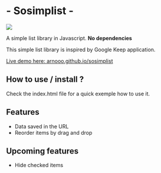 # - Sosimplist -
<a href="https://codeclimate.com/github/Arnooo/sosimplist"><img src="https://codeclimate.com/github/Arnooo/sosimplist/badges/gpa.svg" /></a>

A simple list library in Javascript. **No dependencies**

This simple list library is inspired by Google Keep application. 

[Live demo here: arnooo.github.io/sosimplist](http://arnooo.github.io/sosimplist/)

## How to use / install ?
Check the index.html file for a quick exemple how to use it.

## Features
* Data saved in the URL
* Reorder items by drag and drop

## Upcoming features
* Hide checked items

